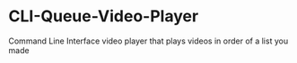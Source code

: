 # CLI-Queue-Video-Player
Command Line Interface video player that plays videos in order of a list you made
